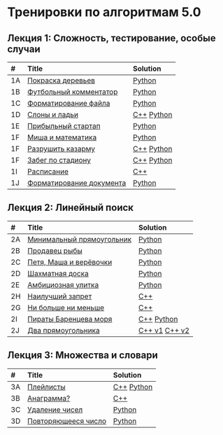 # Тренировки по алгоритмам 5.0
## Лекция 1: Сложность, тестирование, особые случаи
| # | Title | Solution |
| :--- | :--- | :--- |
| 1A | <a href="https://contest.yandex.ru/contest/59539/problems/A/">Покраска деревьев</a> | <a href="/training-5.0/5-1a.py">Python</a> |
| 1B | <a href="https://contest.yandex.ru/contest/59539/problems/B/">Футбольный комментатор</a> | <a href="/training-5.0/5-1b.py">Python</a> |
| 1C | <a href="https://contest.yandex.ru/contest/59539/problems/C/">Форматирование файла</a> | <a href="/training-5.0/5-1c.py">Python</a> |
| 1D | <a href="https://contest.yandex.ru/contest/59539/problems/D/">Слоны и ладьи</a> | <a href="/training-5.0/5-1d.cpp">C++</a> <a href="/training-5.0/5-1d.py">Python</a> |
| 1E | <a href="https://contest.yandex.ru/contest/59539/problems/E/">Прибыльный стартап</a> | <a href="/training-5.0/5-1e.py">Python</a> |
| 1F | <a href="https://contest.yandex.ru/contest/59539/problems/F/">Миша и математика</a> | <a href="/training-5.0/5-1f.py">Python</a> |
| 1F | <a href="https://contest.yandex.ru/contest/59539/problems/G/">Разрушить казарму</a> | <a href="/training-5.0/5-1g.cpp">C++</a> <a href="/training-5.0/5-1g.py">Python</a> |
| 1F | <a href="https://contest.yandex.ru/contest/59539/problems/H/">Забег по стадиону</a> | <a href="/training-5.0/5-1h.cpp">C++</a> <a href="/training-5.0/5-1h.py">Python</a> |
| 1I | <a href="https://contest.yandex.ru/contest/59539/problems/I/">Расписание</a> | <a href="/training-5.0/5-1i.cpp">C++</a> |
| 1J | <a href="https://contest.yandex.ru/contest/59539/problems/J/">Форматирование документа</a> | <a href="/training-5.0/5-1j.py">Python</a> |

## Лекция 2: Линейный поиск
| # | Title | Solution |
| :--- | :--- | :--- |
| 2A | <a href="https://contest.yandex.ru/contest/59540/problems/A/">Минимальный прямоугольник</a> | <a href="/training-5.0/5-2a.py">Python</a> |
| 2B | <a href="https://contest.yandex.ru/contest/59540/problems/B/">Продавец рыбы</a> | <a href="/training-5.0/5-2b.py">Python</a> |
| 2C | <a href="https://contest.yandex.ru/contest/59540/problems/C/">Петя, Маша и верёвочки</a> | <a href="/training-5.0/5-2c.py">Python</a> |
| 2D | <a href="https://contest.yandex.ru/contest/59540/problems/D/">Шахматная доска</a> | <a href="/training-5.0/5-2d.py">Python</a> |
| 2E | <a href="https://contest.yandex.ru/contest/59540/problems/E/">Амбициозная улитка</a> | <a href="/training-5.0/5-2e.py">Python</a> |
| 2H | <a href="https://contest.yandex.ru/contest/59540/problems/H/">Наилучший запрет</a> | <a href="/training-5.0/5-2h.cpp">C++</a> |
| 2G | <a href="https://contest.yandex.ru/contest/59540/problems/G/">Ни больше ни меньше</a> | <a href="/training-5.0/5-2g.cpp">C++</a> |
| 2I | <a href="https://contest.yandex.ru/contest/59540/problems/I/">Пираты Баренцева моря</a> | <a href="/training-5.0/5-2i.cpp">C++</a> <a href="/training-5.0/5-2i.py">Python</a> |
| 2J | <a href="https://contest.yandex.ru/contest/59540/problems/J/">Два прямоугольника</a> | <a href="/training-5.0/5-2j-v1.cpp">C++ v1</a> <a href="/training-5.0/5-2j-v2.cpp">C++ v2</a> |

## Лекция 3: Множества и словари
| # | Title | Solution |
| :--- | :--- | :--- |
| 3A | <a href="https://contest.yandex.ru/contest/59541/problems/A/">Плейлисты</a> | <a href="/training-5.0/5-3a.cpp">C++</a> <a href="/training-5.0/5-3a.py">Python</a> |
| 3B | <a href="https://contest.yandex.ru/contest/59541/problems/B/">Анаграмма?</a> | <a href="/training-5.0/5-3b.cpp">C++</a>|
| 3C | <a href="https://contest.yandex.ru/contest/59541/problems/C/">Удаление чисел</a> | <a href="/training-5.0/5-3c.py">Python</a>|
| 3D | <a href="https://contest.yandex.ru/contest/59541/problems/D/">Повторяющееся число</a> | <a href="/training-5.0/5-3d.py">Python</a>|
